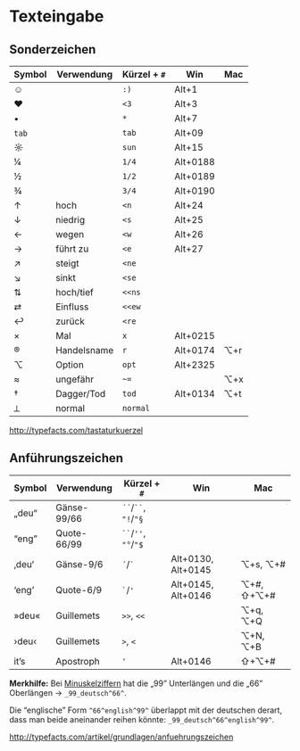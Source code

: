 # Texteingabe



## Sonderzeichen

| Symbol | Verwendung  | Kürzel + `#` | Win      | Mac |
| ------ | ----------  | ---------- | -------- | --- |
| ☺      |             | `:)      ` <!--?-->| Alt+1
| ♥      |             | `<3      ` <!--?-->| Alt+3
| •      |             | `*       ` <!--?-->| Alt+7
| `tab`  |             | `tab     ` <!--?-->| Alt+09
| ☼      |             | `sun     ` <!--?-->| Alt+15
| ¼      |             | `1/4     ` | Alt+0188
| ½      |             | `1/2     ` | Alt+0189
| ¾      |             | `3/4     ` | Alt+0190
| ↑      | hoch        | `<n      ` | Alt+24
| ↓      | niedrig     | `<s      ` | Alt+25
| ←      | wegen       | `<w      ` | Alt+26
| →      | führt zu    | `<e      ` | Alt+27
| ↗      | steigt      | `<ne     ` |
| ↘      | sinkt       | `<se     ` |
| ⇅      | hoch/tief   | `<<ns    ` |
| ⇄      | Einfluss    | `<<ew    ` |
| ↩︎      | zurück      | `<re     ` |
| ×      | Mal         | `x       ` | Alt+0215 | 
| ®      | Handelsname | `r       ` | Alt+0174 | ⌥+r
| ⌥      | Option      | `opt     ` | Alt+2325 | 
| ≈      | ungefähr    | `~=      ` | | ⌥+x
| †      | Dagger/Tod  | `tod     ` | Alt+0134 | ⌥+t
| ⟂      | normal      | `normal  ` |

<http://typefacts.com/tastaturkuerzel>

## Anführungszeichen

| Symbol | Verwendung  | Kürzel + `#` | Win      | Mac |
| ------ | ----------  | ---------- | -------- | --- |
| „deu“  | Gänse-99/66 | `´´`/` `` `, `"!`/`"§  ` |
| “eng”  | Quote-66/99 | ` `` `/` '' `,  `"°`/`"$  ` | 
| ‚deu‘  | Gänse-9/6   | `´`/`` ` ``  | Alt+0130, Alt+0145 | ⌥+s, ⌥+# 
| ‘eng’  | Quote-6/9   | `` ` ``/`'`  | Alt+0145, Alt+0146 | ⌥+#, ⇧+⌥+#
| »deu«  | Guillemets  | `>>`, `<<  ` | | ⌥+q, ⌥+Q
| ›deu‹  | Guillemets  | `>`, `<    ` | | ⌥+N, ⌥+B
| it’s   | Apostroph   | ` '        ` | Alt+0146 | ⇧+⌥+#

**Merkhilfe:** Bei [Minuskelziffern](https://de.wikipedia.org/wiki/Minuskelziffer) hat die „99” Unterlängen und die „66” Oberlängen → `_99_deutsch^66^`.

Die “englische” Form `^66^english^99^` überlappt mit der deutschen derart, dass man beide aneinander reihen könnte: `_99_deutsch^66^english^99^`.

<http://typefacts.com/artikel/grundlagen/anfuehrungszeichen>
